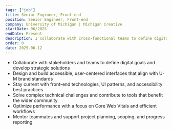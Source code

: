 ```yaml
---
tags: ["job"]
title: Senior Engineer, Front-end
position: Senior Engineer, Front-end
company: University of Michigan | Michigan Creative
startDate: 06/2025
endDate: Present
description: I collaborate with cross-functional teams to define digital objectives, design accessible user interfaces, and develop performant, standards-compliant solutions. My work spans creative concepting, technical problem-solving, and improving development workflows. I contribute to tools that support the broader U-M community, stay current with evolving front-end and accessibility standards, and provide mentorship while helping plan and report on project status.
order: 0
date: 2025-06-12
---
```

- Collaborate with stakeholders and teams to define digital goals and develop strategic solutions
- Design and build accessible, user-centered interfaces that align with U-M brand standards
- Stay current with front-end technologies, UI patterns, and accessibility best practices
- Solve complex technical challenges and contribute to tools that benefit the wider community
- Optimize performance with a focus on Core Web Vitals and efficient workflows
- Mentor teammates and support project planning, scoping, and progress reporting
